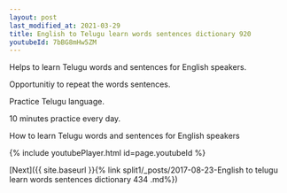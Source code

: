```yaml
---
layout: post
last_modified_at: 2021-03-29
title: English to Telugu learn words sentences dictionary 920 
youtubeId: 7bBG8mHw5ZM
---
```

 
 
Helps to learn Telugu words and sentences for English speakers.

Opportunitiy to repeat the words sentences. 

Practice Telugu language. 
 
10 minutes practice every day. 
 
How to learn Telugu words and sentences for English speakers 
 
{% include youtubePlayer.html id=page.youtubeId %}
 
 
[Next]({{ site.baseurl }}{% link  split1/_posts/2017-08-23-English to telugu learn words sentences dictionary 434 .md%})
 
